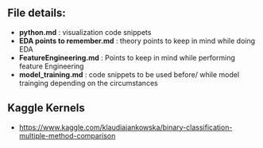 ## File details:

 - __python.md__ : visualization code snippets
 - __EDA points to remember.md__ : theory points to keep in mind while doing EDA
 - __FeatureEngineering.md__ : Points to keep in mind while performing feature Engineering
 - __model_training.md__ : code snippets to be used before/ while model trainging depending on the circumstances


## Kaggle Kernels

 - https://www.kaggle.com/klaudiajankowska/binary-classification-multiple-method-comparison

